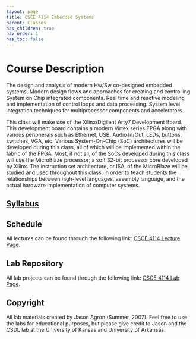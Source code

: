```yaml
---
layout: page
title: CSCE 4114 Embedded Systems
parent: Classes
has_children: true
nav_order: 1
has_toc: false
---
```


# Course Description
The design and analysis of modern Hw/Sw co-designed embedded systems. Modern design flows and approaches for creating and controlling System on Chip integrated components. Real time and reactive modeling and implementation of control loops and data processing. System level integration techniques for multiprocessor components and accelerators.

This class will make use of the Xilinx/Digilent Arty7 Development Board. This development board contains a modern Virtex series FPGA along with various peripherals such as Ethernet, USB, Audio In/Out, LEDs, buttons, switches, VGA, etc. Various System-On-Chip (SoC) architectures will be developed during this class, all of which will be implemented within the fabric of the FPGA. Most, if not all, of the SoCs developed during this class will use the MicroBlaze processor; a soft 32-bit processor core developed by Xilinx. The instruction set architecture, or ISA, of the MicroBlaze will be studied and used throughout this class, in order to teach students the relationships between high-level languages, assembly language, and the actual hardware implementation of computer systems.

## [Syllabus](./syllabus.md)


## Schedule

All lectures can be found through the following link: [CSCE 4114 Lecture Page](./schedule.md).

## Lab Repository

All lab projects can be found through the following link: [CSCE 4114 Lab Page](./labs.md).

## Copyright
All lab materials created by Jason Agron (Summer, 2007). Feel free to use the labs for educational purposes, but please give credit to Jason and the CSDL lab at the University of Kansas and University of Arkansas.

